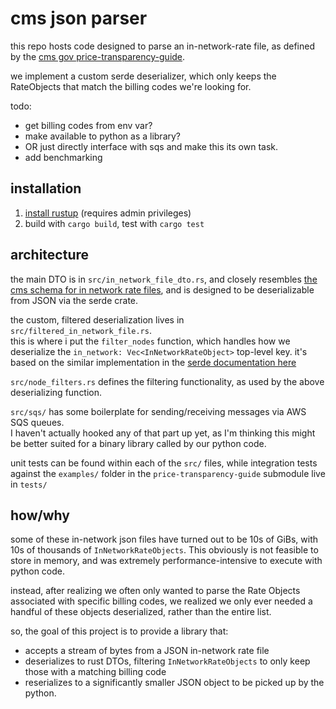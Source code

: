 # cms json parser

this repo hosts code designed to parse an in-network-rate file, as defined by the [cms gov price-transparency-guide](https://github.com/CMSgov/price-transparency-guide).

we implement a custom serde deserializer, which only keeps the RateObjects that match the billing codes we're looking for.

todo: 
- get billing codes from env var? 
- make available to python as a library?
- OR just directly interface with sqs and make this its own task.
- add benchmarking

## installation

1. [install rustup](https://www.rust-lang.org/tools/install) (requires admin privileges)
2. build with `cargo build`, test with `cargo test`

## architecture

the main DTO is in `src/in_network_file_dto.rs`, and closely resembles 
[the cms schema for in network rate files](https://github.com/CMSgov/price-transparency-guide/tree/master/schemas/in-network-rates), 
and is designed to be deserializable from JSON via the serde crate.

the custom, filtered deserialization lives in `src/filtered_in_network_file.rs`.  
this is where i put the `filter_nodes` function, which handles how 
we deserialize the `in_network: Vec<InNetworkRateObject>` top-level key.
it's based on the similar implementation in the [serde documentation here](https://serde.rs/stream-array.html)

`src/node_filters.rs` defines the filtering functionality, 
as used by the above deserializing function.

`src/sqs/` has some boilerplate for sending/receiving messages via AWS SQS queues.  
I haven't actually hooked any of that part up yet, as I'm thinking 
this might be better suited for a binary library called by our python code.

unit tests can be found within each of the `src/` files, while integration tests against 
the `examples/` folder in the `price-transparency-guide` submodule live in `tests/`

## how/why

some of these in-network json files have turned out to be 10s of GiBs,
with 10s of thousands of `InNetworkRateObjects`.  This obviously is 
not feasible to store in memory, and was extremely performance-intensive to execute with python code.

instead, after realizing we often only wanted to parse the Rate Objects 
associated with specific billing codes, we realized we only ever needed 
a handful of these objects deserialized, rather than the entire list.

so, the goal of this project is to provide a library that:
- accepts a stream of bytes from a JSON in-network rate file
- deserializes to rust DTOs, filtering `InNetworkRateObjects` to only keep those with a matching billing code
- reserializes to a significantly smaller JSON object to be picked up by the python.